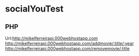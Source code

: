 # socialYouTest

## PHP ##

Url:http://mikelferreirapi.000webhostapp.com
http://mikelferreirapi.000webhostapp.com/addmovie/:title/:year
http://mikelferreirapi.000webhostapp.com/removemovie/:title
